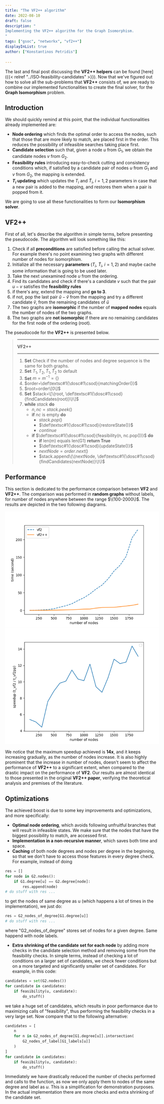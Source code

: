 ```yaml
---
title: "The VF2++ algorithm"
date: 2022-08-10
draft: false
description: "
Implementing the VF2++ algorithm for the Graph Isomorphism.
"
tags: ["gsoc", "networkx", "vf2++"]
displayInList: true
author: ["Konstantinos Petridis"]

---
```


The last and final post discussing the **VF2++ helpers** can be found [here]({{< relref "../ISO-feasibility-candidates" >}}).
Now that we've figured out how to solve all the sub-problems that **VF2++** consists of, we are ready to combine our
implemented functionalities to create the final solver, for the **Graph Isomorphism** problem.

## Introduction

We should quickly remind at this point, that the individual functionalities already implemented are:

- **Node ordering** which finds the optimal order to access the nodes, such that those that are more likely to match, are placed first in the order. This reduces the possibility of infeasible searches taking place first.
- **Candidate selection** such that, given a node $u$ from $G_1$, we obtain the candidate nodes $v$ from $G_2$.
- **Feasibility rules** introducing easy-to-check cutting and consistency conditions which, if satisfied by a candidate pair of nodes $u$ from $G_1$ and $v$ from $G_2$, the mapping is extended.
- **$T_i$ updating** which updates the $T_i$ and $\tilde{T}_i$, $i=1,2$ parameters in case that a new pair is added to the mapping, and restores them when a pair is popped from it.

We are going to use all these functionalities to form our **Isomorphism solver**.

## VF2++

First of all, let's describe the algorithm in simple terms, before presenting the pseudocode. The algorithm will look something like this:

1. Check if all **preconditions** are satisfied before calling the actual solver. For example there's no point examining two graphs with different number of nodes for isomorphism.
2. Initialize all the necessary **parameters** ($T_i$, $\tilde{T}_i$, $i=1,2$) and maybe cache some information that is going to be used later.
3. Take the next unexamined node $u$ from the ordering.
4. Find its candidates and check if there's a candidate $v$ such that the pair $u-v$ satisfies the **feasibility rules**
5. if there's any, extend the mapping and **go to 3**.
6. if not, pop the last pair $\hat{u}-\hat{v}$ from the mapping and try a different candidate $\hat{v}$, from the remaining candidates of $\hat{u}$
7. The two graphs are **isomorphic** if the number of **mapped nodes** equals the number of nodes of the two graphs.
8. The two graphs are **not isomorphic** if there are no remaining candidates for the first node of the ordering (root).

The pseudocode for the **VF2++** is presented below.

> ---
>
> **VF2++**
>
> ---
>
> 1. **Set** Check if the number of nodes and degree sequence is the same for both graphs.
> 2. **Set** $T_1, T_2, \tilde{T}_1, \tilde{T}_2$ to default
> 3. **Set** $m = m^{-1} = \{\}$
> 4. $order=\def\textsc#1{\dosc#1\csod}{matchingOrder()}$
> 5. $root=order\[0\]$
> 6. **Set** $stack=\[\(root, \def\textsc#1{\dosc#1\csod}{findCandidates(root)}\)\]$
> 7. **while** $stack$ **do**
>    - $n,nc=stack.peek()$
>    - **if** $nc$ is empty **do**
>      - $stack.pop()$
>      - $\def\textsc#1{\dosc#1\csod}{restoreState()}$
>      - $continue$
>    - **if** $\def\textsc#1{\dosc#1\csod}{feasibility(n, nc.pop())}$ **do**
>      - **if** len(m) equals len(G1) **return True**
>      - $\def\textsc#1{\dosc#1\csod}{updateState()}$
>      - $nextNode=order.next()$
>      - $stack.append\(\(nextNode, \def\textsc#1{\dosc#1\csod}{findCandidates(nextNode)}\)\)$

## Performance

This section is dedicated to the performance comparison between **VF2** and **VF2++**. The comparison was performed in
**random graphs** without labels, for number of nodes anywhere between the range $\(100-2000\)$. The results are depicted
in the two following diagrams.

<center><img src="times.png" alt="vf2++ and vf2 times"/></center>
<center><img src="speedup.png" alt="speedup"/></center>

We notice that the maximum speedup achieved is **14x**, and it keeps increasing gradually, as the number of nodes increase.
It is also highly prominent that the increase in number of nodes, doesn't seem to affect the performance of **VF2++** to
a significant extent, when compared to the drastic impact on the performance of **VF2**. Our results are almost identical
to those presented in the original **VF2++ paper**, verifying the theoretical analysis and premises of the literature.

## Optimizations

The achieved boost is due to some key improvements and optimizations, and more specifically:

- **Optimal node ordering**, which avoids following unfruitful branches that will result in infeasible states. We make sure that the nodes that have the biggest possibility to match, are accessed first.
- **Implementation in a non-recursive manner**, which saves both time and space.
- **Caching** of both node degrees and nodes per degree in the beginning, so that we don't have to access those features in every degree check. For example, instead of doing

```python
res = []
for node in G2.nodes():
    if G1.degree[u] == G2.degree[node]:
        res.append(node)
# do stuff with res ...
```

to get the nodes of same degree as u (which happens a lot of times in the implementation), we just do:

```python
res = G2_nodes_of_degree[G1.degree[u]]
# do stuff with res ...
```

where "G2_nodes_of_degree" stores set of nodes for a given degree. Same happend with node labels.

- **Extra shrinking of the candidate set for each node** by adding more checks in the candidate selection method and removing some from the feasibility checks. In simple terms, instead of checking a lot of conditions on a larger set of candidates, we check fewer conditions but on a more targeted and significantly smaller set of candidates.
  For example, in this code:

```python
candidates = set(G2.nodes())
for candidate in candidates:
    if feasibility(u, candidate):
        do_stuff()
```

we take a huge set of candidates, which results in poor performance due to maximizing calls of "feasibility", thus performing
the feasibility checks in a very large set. Now compare that to the following alternative:

```python
candidates = [
    n
    for n in G2_nodes_of_degree[G1.degree[u]].intersection(
        G2_nodes_of_label[G1_labels[u]]
    )
]
for candidate in candidates:
    if feasibility(u, candidate):
        do_stuff()
```

Immediately we have drastically reduced the number of checks performed and calls to the function, as now we only apply them to nodes of the same degree and label as $u$. This is a simplification for demonstration purposes. In the actual implementation there are more checks and extra shrinking of the candidate set.
